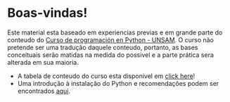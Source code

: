 # Boas-vindas!

Este material esta baseado em experiencias previas e em grande parte do conteudo do [Curso de programación en Python - UNSAM](https://github.com/python-unsam/Programacion_en_Python_UNSAM). O curso não pretende ser uma tradução daquele conteudo, portanto, as bases conceituais serão matidas na medida do possivel e a parte prática sera alterada em sua maioria.

* A tabela de conteudo do curso esta disponivel em [click here](./Conteudo.md#curso-de-programación-en-python)!
* Uma introdução à instalação do Python e recomendações podem ser encontrados [aqui](Instalacao.md).

